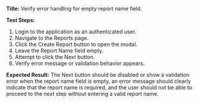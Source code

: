**Title:** Verify error handling for empty report name field.

**Test Steps:**
1. Login to the application as an authenticated user.
2. Navigate to the Reports page.
3. Click the Create Report button to open the modal.
4. Leave the Report Name field empty.
5. Attempt to click the Next button.
6. Verify error message or validation behavior appears.

**Expected Result:**
The Next button should be disabled or show a validation error when the report name field is empty, an error message should clearly indicate that the report name is required, and the user should not be able to proceed to the next step without entering a valid report name.